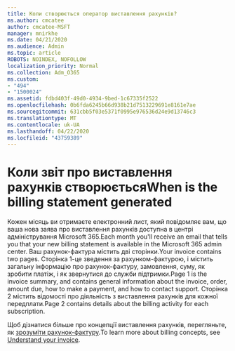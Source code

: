 ```yaml
---
title: Коли створюється оператор виставлення рахунків?
ms.author: cmcatee
author: cmcatee-MSFT
manager: mnirkhe
ms.date: 04/21/2020
ms.audience: Admin
ms.topic: article
ROBOTS: NOINDEX, NOFOLLOW
localization_priority: Normal
ms.collection: Adm_O365
ms.custom:
- "494"
- "1500024"
ms.assetid: fdbd403f-49d0-4934-9bed-1c67335f2522
ms.openlocfilehash: 0b6fda6245b66d938b21d7513229691e8161e7ae
ms.sourcegitcommit: 631cbb5f03e5371f0995e976536d24e9d13746c3
ms.translationtype: MT
ms.contentlocale: uk-UA
ms.lasthandoff: 04/22/2020
ms.locfileid: "43759389"
---
```

# <a name="when-is-the-billing-statement-generated"></a><span data-ttu-id="a71bc-102">Коли звіт про виставлення рахунків створюється</span><span class="sxs-lookup"><span data-stu-id="a71bc-102">When is the billing statement generated</span></span>

<span data-ttu-id="a71bc-103">Кожен місяць ви отримаєте електронний лист, який повідомляє вам, що ваша нова заява про виставлення рахунків доступна в центрі адміністрування Microsoft 365.</span><span class="sxs-lookup"><span data-stu-id="a71bc-103">Each month you'll receive an email that tells you that your new billing statement is available in the Microsoft 365 admin center.</span></span> <span data-ttu-id="a71bc-104">Ваш рахунок-фактура містить дві сторінки.</span><span class="sxs-lookup"><span data-stu-id="a71bc-104">Your invoice contains two pages.</span></span> <span data-ttu-id="a71bc-105">Сторінка 1-це зведення за рахунком-фактурою, і містить загальну інформацію про рахунок-фактуру, замовлення, суму, як зробити платіж, і як звернутися до служби підтримки.</span><span class="sxs-lookup"><span data-stu-id="a71bc-105">Page 1 is the invoice summary, and contains general information about the invoice, order, amount due, how to make a payment, and how to contact support.</span></span> <span data-ttu-id="a71bc-106">Сторінка 2 містить відомості про діяльність з виставлення рахунків для кожної передплати.</span><span class="sxs-lookup"><span data-stu-id="a71bc-106">Page 2 contains details about the billing activity for each subscription.</span></span>
  
<span data-ttu-id="a71bc-107">Щоб дізнатися більше про концепції виставлення рахунків, перегляньте, як [зрозуміти рахунок-фактуру](https://docs.microsoft.com/office365/admin/subscriptions-and-billing/understand-your-invoice).</span><span class="sxs-lookup"><span data-stu-id="a71bc-107">To learn more about billing concepts, see [Understand your invoice](https://docs.microsoft.com/office365/admin/subscriptions-and-billing/understand-your-invoice).</span></span>